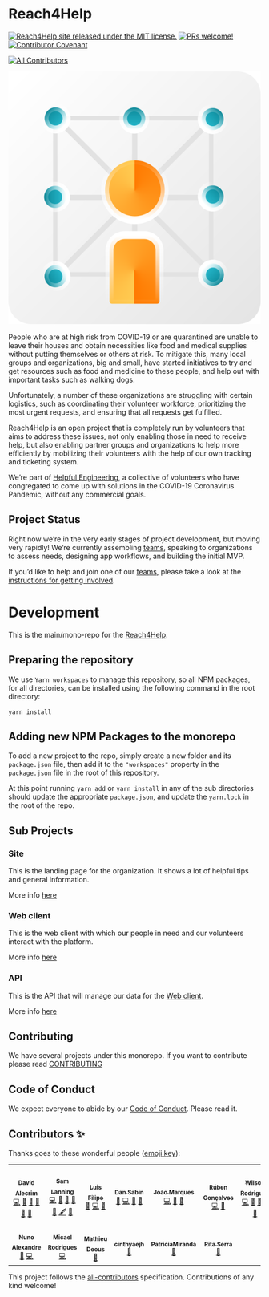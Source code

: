 # Reach4Help

[![Reach4Help site released under the MIT license.](https://img.shields.io/badge/license-MIT-blue.svg)](./LICENSE)
[![PRs welcome!](https://img.shields.io/badge/PRs-welcome-brightgreen.svg)](./CONTRIBUTING.md)
[![Contributor Covenant](https://img.shields.io/badge/Contributor%20Covenant-v2.0%20adopted-ff69b4.svg)](code_of_conduct.md)

<!-- ALL-CONTRIBUTORS-BADGE:START - Do not remove or modify this section -->
[![All Contributors](https://img.shields.io/badge/all_contributors-13-orange.svg?style=flat-square)](#contributors-)
<!-- ALL-CONTRIBUTORS-BADGE:END -->

<p align="center">
  <img src="branding/logo/logo-compat.svg">
</p>

People who are at high risk from COVID-19 or are quarantined are unable to leave their houses and obtain necessities like food and medical supplies without putting themselves or others at risk. To mitigate this, many local groups and organizations, big and small, have started initiatives to try and get resources such as food and medicine to these people, and help out with important tasks such as walking dogs.

Unfortunately, a number of these organizations are struggling with certain logistics, such as coordinating their volunteer workforce, prioritizing the most urgent requests, and ensuring that all requests get fulfilled.

Reach4Help is an open project that is completely run by volunteers that aims to address these issues, not only enabling those in need to receive help, but also enabling partner groups and organizations to help more efficiently by mobilizing their volunteers with the help of our own tracking and ticketing system.

We’re part of [Helpful Engineering](https://www.helpfulengineering.org/), a collective of volunteers who have congregated to come up with solutions in the COVID-19 Coronavirus Pandemic, without any commercial goals.

## Project Status
Right now we’re in the very early stages of project development, but moving very rapidly! We’re currently assembling [teams](https://github.com/covidaidapp/info#project-team), speaking to organizations to assess needs, designing app workflows, and building the initial MVP.

If you’d like to help and join one of our [teams](https://github.com/covidaidapp/info#project-team), please take a look at the [instructions for getting involved](https://github.com/covidaidapp/info#get-involved).

# Development

This is the main/mono-repo for the [Reach4Help](https://reach4help.org/).

## Preparing the repository

We use `Yarn workspaces` to manage this repository, so all NPM packages, for all directories, can be installed using the following command in the root directory:

```
yarn install
```

## Adding new NPM Packages to the monorepo

To add a new project to the repo,
simply create a new folder and its `package.json` file,
then add it to the `"workspaces"` property in the `package.json` file in the
root of this repository.

At this point running `yarn add` or `yarn install` in any of the sub directories
should update the appropriate `package.json`,
and update the `yarn.lock` in the root of the repo.

## Sub Projects

### Site
This is the landing page for the organization. It shows a lot of helpful tips and general information.

More info [here](site/README.md)

### Web client
This is the web client with which our people in need and our volunteers interact with the platform.

More info [here](web-client/README.md)

### API
This is the API that will manage our data for the [Web client](web-client/README.md).

More info [here](api/README.md)

## Contributing

We have several projects under this monorepo. If you want to contribute please read [CONTRIBUTING](CONTRIBUTING.md)

## Code of Conduct

We expect everyone to abide by our [Code of Conduct](CODE_OF_CONDUCT.md). Please read it.

## Contributors ✨

Thanks goes to these wonderful people ([emoji key](https://allcontributors.org/docs/en/emoji-key)):

<!-- ALL-CONTRIBUTORS-LIST:START - Do not remove or modify this section -->
<!-- prettier-ignore-start -->
<!-- markdownlint-disable -->
<table>
  <tr>
    <td align="center"><a href="https://github.com/comoser"><img src="https://avatars2.githubusercontent.com/u/5495320?v=4" width="100px;" alt=""/><br /><sub><b>David Alecrim</b></sub></a><br /><a href="https://github.com/reach4help/reach4help/commits?author=comoser" title="Code">💻</a> <a href="https://github.com/reach4help/reach4help/commits?author=comoser" title="Documentation">📖</a> <a href="#ideas-comoser" title="Ideas, Planning, & Feedback">🤔</a> <a href="#maintenance-comoser" title="Maintenance">🚧</a> <a href="https://github.com/reach4help/reach4help/pulls?q=is%3Apr+reviewed-by%3Acomoser" title="Reviewed Pull Requests">👀</a> <a href="#projectManagement-comoser" title="Project Management">📆</a></td>
    <td align="center"><a href="https://sam.lanni.ng"><img src="https://avatars0.githubusercontent.com/u/3319932?v=4" width="100px;" alt=""/><br /><sub><b>Sam Lanning</b></sub></a><br /><a href="https://github.com/reach4help/reach4help/commits?author=s0" title="Code">💻</a> <a href="https://github.com/reach4help/reach4help/commits?author=s0" title="Documentation">📖</a> <a href="#ideas-s0" title="Ideas, Planning, & Feedback">🤔</a> <a href="#maintenance-s0" title="Maintenance">🚧</a> <a href="https://github.com/reach4help/reach4help/pulls?q=is%3Apr+reviewed-by%3As0" title="Reviewed Pull Requests">👀</a> <a href="#content-s0" title="Content">🖋</a> <a href="#projectManagement-s0" title="Project Management">📆</a></td>
    <td align="center"><a href="https://www.linkedin.com/in/luis-oliveira-tech/"><img src="https://avatars0.githubusercontent.com/u/9373787?v=4" width="100px;" alt=""/><br /><sub><b>Luis Filipe</b></sub></a><br /><a href="https://github.com/reach4help/reach4help/commits?author=luisFilipePT" title="Documentation">📖</a> <a href="https://github.com/reach4help/reach4help/commits?author=luisFilipePT" title="Code">💻</a> <a href="#ideas-luisFilipePT" title="Ideas, Planning, & Feedback">🤔</a></td>
    <td align="center"><a href="http://freethinking.it"><img src="https://avatars0.githubusercontent.com/u/961844?v=4" width="100px;" alt=""/><br /><sub><b>Dan Sabin</b></sub></a><br /><a href="https://github.com/reach4help/reach4help/pulls?q=is%3Apr+reviewed-by%3Asabind" title="Reviewed Pull Requests">👀</a> <a href="https://github.com/reach4help/reach4help/commits?author=sabind" title="Code">💻</a> <a href="#ideas-sabind" title="Ideas, Planning, & Feedback">🤔</a> <a href="#maintenance-sabind" title="Maintenance">🚧</a></td>
    <td align="center"><a href="https://github.com/jpmarques66"><img src="https://avatars1.githubusercontent.com/u/52417176?v=4" width="100px;" alt=""/><br /><sub><b>João Marques</b></sub></a><br /><a href="https://github.com/reach4help/reach4help/commits?author=jpmarques66" title="Code">💻</a> <a href="#ideas-jpmarques66" title="Ideas, Planning, & Feedback">🤔</a> <a href="https://github.com/reach4help/reach4help/commits?author=jpmarques66" title="Documentation">📖</a></td>
    <td align="center"><a href="https://github.com/rbgoncalves"><img src="https://avatars1.githubusercontent.com/u/24323690?v=4" width="100px;" alt=""/><br /><sub><b>Rúben Gonçalves</b></sub></a><br /><a href="https://github.com/reach4help/reach4help/commits?author=rbgoncalves" title="Code">💻</a> <a href="#ideas-rbgoncalves" title="Ideas, Planning, & Feedback">🤔</a></td>
    <td align="center"><a href="https://github.com/wr46"><img src="https://avatars0.githubusercontent.com/u/5550776?v=4" width="100px;" alt=""/><br /><sub><b>Wilson Rodrigues</b></sub></a><br /><a href="https://github.com/reach4help/reach4help/commits?author=wr46" title="Code">💻</a> <a href="#ideas-wr46" title="Ideas, Planning, & Feedback">🤔</a> <a href="#projectManagement-wr46" title="Project Management">📆</a> <a href="#maintenance-wr46" title="Maintenance">🚧</a> <a href="https://github.com/reach4help/reach4help/commits?author=wr46" title="Documentation">📖</a></td>
  </tr>
  <tr>
    <td align="center"><a href="http://namadnuno.alojamento-gratis.com/"><img src="https://avatars1.githubusercontent.com/u/9502562?v=4" width="100px;" alt=""/><br /><sub><b>Nuno Alexandre</b></sub></a><br /><a href="#ideas-namadnuno" title="Ideas, Planning, & Feedback">🤔</a> <a href="https://github.com/reach4help/reach4help/commits?author=namadnuno" title="Code">💻</a></td>
    <td align="center"><a href="https://micaelr95.github.io/"><img src="https://avatars3.githubusercontent.com/u/12500655?v=4" width="100px;" alt=""/><br /><sub><b>Micael Rodrigues</b></sub></a><br /><a href="https://github.com/reach4help/reach4help/commits?author=micaelr95" title="Code">💻</a></td>
    <td align="center"><a href="https://github.com/mdeous"><img src="https://avatars1.githubusercontent.com/u/393165?v=4" width="100px;" alt=""/><br /><sub><b>Mathieu Deous</b></sub></a><br /><a href="https://github.com/reach4help/reach4help/commits?author=mdeous" title="Documentation">📖</a></td>
    <td align="center"><a href="https://github.com/cinthyaejh"><img src="https://avatars1.githubusercontent.com/u/40286823?v=4" width="100px;" alt=""/><br /><sub><b>cinthyaejh</b></sub></a><br /><a href="#design-cinthyaejh" title="Design">🎨</a></td>
    <td align="center"><a href="https://github.com/PatriciaMiranda"><img src="https://avatars1.githubusercontent.com/u/62437898?v=4" width="100px;" alt=""/><br /><sub><b>PatriciaMiranda</b></sub></a><br /><a href="#design-PatriciaMiranda" title="Design">🎨</a></td>
    <td align="center"><a href="https://github.com/r13serra11"><img src="https://avatars1.githubusercontent.com/u/62537457?v=4" width="100px;" alt=""/><br /><sub><b>Rita Serra</b></sub></a><br /><a href="#design-r13serra11" title="Design">🎨</a></td>
  </tr>
</table>

<!-- markdownlint-enable -->
<!-- prettier-ignore-end -->
<!-- ALL-CONTRIBUTORS-LIST:END -->

This project follows the [all-contributors](https://github.com/all-contributors/all-contributors) specification. Contributions of any kind welcome!
